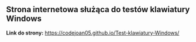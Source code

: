 ## Strona internetowa służąca do testów klawiatury Windows

**Link do strony:** https://codejoan05.github.io/Test-klawiatury-Windows/
